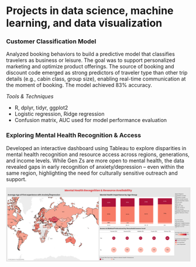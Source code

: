 # Projects in data science, machine learning, and data visualization 

### Customer Classification Model 
Analyzed booking behaviors to build a predictive model that classifies travelers as business or leisure. The goal was to support personalized marketing and optimize product offerings. The source of booking and discount code emerged as strong predictors of traveler type than other trip details (e.g., cabin class, group size), enabling real-time communication at the moment of booking. The model achieved 83% accuracy.

*Tools & Techniques* 
- R, dplyr, tidyr, ggplot2
- Logistic regression, Ridge regression
- Confusion matrix, AUC used for model performance evaluation 

### Exploring Mental Health Recognition & Access 
Developed an interactive dashboard using Tableau to explore disparities in mental health recognition and resource access across regions, generations, and income levels. While Gen Zs are more open to mental health, the data revealed gaps in early recognition of anxiety/depression – even within the same region, highlighting the need for culturally sensitive outreach and support. 

![Mental Health Dashboard](assets/dashboard1.png)
